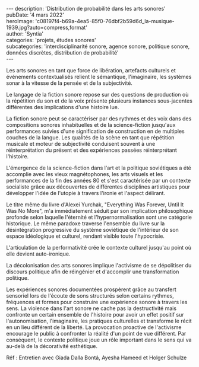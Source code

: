 \---
description: 'Distribution de probabilité dans les arts sonores'  
pubDate: '4 mars 2022'  
heroImage: 'c08197f4-b69a-4ea5-85f0-76dbf2b59d6d_la-musique-1939.jpg?auto=compress,format'  
author: 'Syntia'  
categories: 'projets, études sonores'  
subcategories: 'interdisciplinarité sonore, agence sonore, politique sonore, données discrètes, distribution de probabilité'  
\---

Les arts sonores en tant que force de libération, artefacts culturels et événements contextualisés relient le sémantique, l'imaginaire, les systèmes sonar à la vitesse de la pensée et de la subjectivité.

Le langage de la fiction sonore repose sur des questions de production où la répétition du son et de la voix présente plusieurs instances sous-jacentes différentes des implications d'une histoire lue.

La fiction sonore peut se caractériser par des rythmes et des voix dans des compositions sonores inhabituelles et de la science-fiction jusqu'aux performances suivies d'une signification de construction en de multiples couches de la langue. Les qualités de la scène en tant que répétition musicale et moteur de subjectivité conduisent souvent à une réinterprétation du présent et des expériences passées réinterprétant l'histoire.

L'émergence de la science-fiction dans l'art et la politique soviétiques a été accomplie avec les vieux magnétophones, les arts visuels et les performances de la fin des années 80 et s'est caractérisée par un contexte socialiste grâce aux découvertes de différentes disciplines artistiques pour développer l'idée de l'utopie à travers l'ironie et l'aspect délirant.

Le titre même du livre d'Alexei Yurchak, "Everything Was Forever, Until It Was No More", m'a immédiatement séduit par son implication philosophique profonde selon laquelle l'éternité et l'hypernormalisation sont une catégorie historique. Le même paradoxe traverse l'ensemble du livre sur la désintégration progressive du système soviétique de l'intérieur de son espace idéologique et culturel, rendant visible toute l'hypocrisie.

L'articulation de la performativité crée le contexte culturel jusqu'au point où elle devient auto-ironique.

La décolonisation des arts sonores implique l'activisme de se dépolitiser du discours politique afin de réingénier et d'accomplir une transformation politique.

Les expériences sonores documentées prospèrent grâce au transfert sensoriel lors de l'écoute de sons structurés selon certains rythmes, fréquences et formes pour construire une expérience sonore à travers les sens. La violence dans l'art sonore ne cache pas la destructivité mais confronte un certain ensemble de l'histoire pour avoir un effet positif sur l'autonomisation, l'imaginaire, les pratiques culturelles et transforme le récit en un lieu différent de la liberté. La provocation proactive de l'activisme encourage le public à confronter la réalité d'un point de vue différent. Par conséquent, le contexte politique joue un rôle important dans le sens qui va au-delà de la décorativité esthétique.

Réf : Entretien avec Giada Dalla Bontá, Ayesha Hameed et Holger Schulze